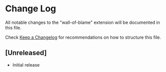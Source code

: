 # Change Log

All notable changes to the "wall-of-blame" extension will be documented in this file.

Check [Keep a Changelog](http://keepachangelog.com/) for recommendations on how to structure this file.

## [Unreleased]

- Initial release